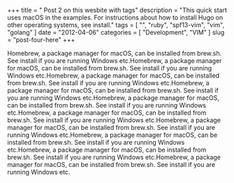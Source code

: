 +++
title = " Post 2 on this wesbite with tags"
description = "This quick start uses macOS in the examples. For instructions about how to install Hugo on other operating systems, see install."
tags = [ "", "ruby", "spf13-vim", "vim", "golang" ]
date = "2012-04-06"
categories = [
  "Development",
  "VIM"
]
slug = "post-four-here"
+++


Homebrew, a package manager for macOS, can be installed from brew.sh. See install if you are running Windows etc.Homebrew, a package manager for macOS, can be installed from brew.sh. See install if you are running Windows etc.Homebrew, a package manager for macOS, can be installed from brew.sh. See install if you are running Windows etc.Homebrew, a package manager for macOS, can be installed from brew.sh. See install if you are running Windows etc.Homebrew, a package manager for macOS, can be installed from brew.sh. See install if you are running Windows etc.Homebrew, a package manager for macOS, can be installed from brew.sh. See install if you are running Windows etc.Homebrew, a package manager for macOS, can be installed from brew.sh. See install if you are running Windows etc.Homebrew, a package manager for macOS, can be installed from brew.sh. See install if you are running Windows etc.Homebrew, a package manager for macOS, can be installed from brew.sh. See install if you are running Windows etc.Homebrew, a package manager for macOS, can be installed from brew.sh. See install if you are running Windows etc.